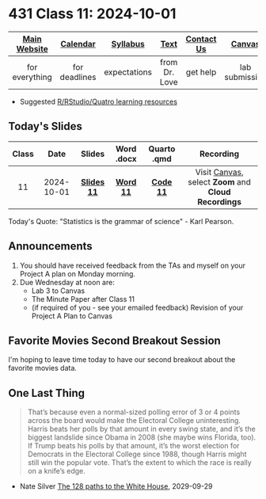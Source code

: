# 431 Class 11: 2024-10-01

[Main Website](https://thomaselove.github.io/431-2024/) | [Calendar](https://thomaselove.github.io/431-2024/calendar.html) | [Syllabus](https://thomaselove.github.io/431-syllabus-2024/) | [Text](https://thomaselove.github.io/431-book/) | [Contact Us](https://thomaselove.github.io/431-2024/contact.html) | [Canvas](https://canvas.case.edu) | [Data and Code](https://github.com/THOMASELOVE/431-data)
:-----------: | :--------------: | :----------: | :---------: | :-------------: | :-----------: | :------------:
for everything | for deadlines | expectations | from Dr. Love | get help | lab submission | for downloads

- Suggested [R/RStudio/Quatro learning resources](https://thomaselove.github.io/431-2024/resources.html)

## Today's Slides

Class | Date | Slides | Word .docx | Quarto .qmd | Recording
:---: | :--------: | :------: | :------: | :------: | :-------------:
11 | 2024-10-01 | **[Slides 11](https://thomaselove.github.io/431-slides-2024/class11.html)** | **[Word 11](https://thomaselove.github.io/431-slides-2024/class11w.docx)** | **[Code 11](https://github.com/THOMASELOVE/431-slides-2024/blob/main/class11.qmd)** | Visit [Canvas](https://canvas.case.edu/), select **Zoom** and **Cloud Recordings**

Today's Quote: "Statistics is the grammar of science" - Karl Pearson.

## Announcements

1. You should have received feedback from the TAs and myself on your Project A plan on Monday morning.
2. Due Wednesday at noon are:
    - Lab 3 to Canvas
    - The Minute Paper after Class 11
    - (if required of you - see your emailed feedback) Revision of your Project A Plan to Canvas

## Favorite Movies Second Breakout Session

I'm hoping to leave time today to have our second breakout about the favorite movies data.



## One Last Thing

> That’s because even a normal-sized polling error of 3 or 4 points across the board would make the Electoral College uninteresting. Harris beats her polls by that amount in every swing state, and it’s the biggest landslide since Obama in 2008 (she maybe wins Florida, too). If Trump beats his polls by that amount, it’s the worst election for Democrats in the Electoral College since 1988, though Harris might still win the popular vote. That’s the extent to which the race is really on a knife’s edge.

- Nate Silver [The 128 paths to the White House](https://www.natesilver.net/), 2029-09-29

